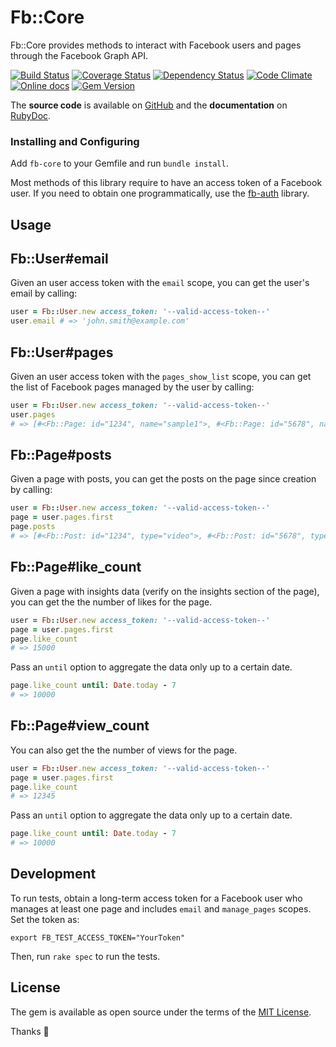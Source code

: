# Fb::Core

Fb::Core provides methods to interact with Facebook users and pages through the Facebook Graph API.

[![Build Status](http://img.shields.io/travis/Fullscreen/fb-core/master.svg)](https://travis-ci.org/Fullscreen/fb-core)
[![Coverage Status](http://img.shields.io/coveralls/Fullscreen/fb-core/master.svg)](https://coveralls.io/r/Fullscreen/fb-core)
[![Dependency Status](http://img.shields.io/gemnasium/Fullscreen/fb-core.svg)](https://gemnasium.com/Fullscreen/fb-core)
[![Code Climate](http://img.shields.io/codeclimate/github/Fullscreen/fb-core.svg)](https://codeclimate.com/github/Fullscreen/fb-core)
[![Online docs](http://img.shields.io/badge/docs-✓-green.svg)](http://www.rubydoc.info/gems/fb-core/frames)
[![Gem Version](http://img.shields.io/gem/v/fb-core.svg)](http://rubygems.org/gems/fb-core)

The **source code** is available on [GitHub](https://github.com/Fullscreen/fb-core) and the **documentation** on [RubyDoc](http://www.rubydoc.info/gems/fb-core/frames).

### Installing and Configuring

Add `fb-core` to your Gemfile and run `bundle install`.

Most methods of this library require to have an access token of a Facebook user.
If you need to obtain one programmatically, use the [fb-auth](https://github.com/Fullscreen/fb-auth) library.

## Usage

Fb::User#email
--------------

Given an user access token with the `email` scope, you can get the user's email by calling:

```ruby
user = Fb::User.new access_token: '--valid-access-token--'
user.email # => 'john.smith@example.com'
```

Fb::User#pages
--------------

Given an user access token with the `pages_show_list` scope, you can get the list of Facebook pages managed by the user by calling:

```ruby
user = Fb::User.new access_token: '--valid-access-token--'
user.pages
# => [#<Fb::Page: id="1234", name="sample1">, #<Fb::Page: id="5678", name="sample2">]
```

Fb::Page#posts
--------------

Given a page with posts, you can get the posts on the page since creation by calling:

```ruby
user = Fb::User.new access_token: '--valid-access-token--'
page = user.pages.first
page.posts
# => [#<Fb::Post: id="1234", type="video">, #<Fb::Post: id="5678", type="video">]
```

Fb::Page#like_count
--------------

Given a page with insights data (verify on the insights section of the page), you can get the the number of likes for the page.

```ruby
user = Fb::User.new access_token: '--valid-access-token--'
page = user.pages.first
page.like_count
# => 15000
```

Pass an `until` option to aggregate the data only up to a certain date.

```ruby
page.like_count until: Date.today - 7
# => 10000
```

Fb::Page#view_count
--------------

You can also get the the number of views for the page.

```ruby
user = Fb::User.new access_token: '--valid-access-token--'
page = user.pages.first
page.like_count
# => 12345
```

Pass an `until` option to aggregate the data only up to a certain date.

```ruby
page.like_count until: Date.today - 7
# => 10000
```

## Development

To run tests, obtain a long-term access token for a Facebook user who manages
at least one page and includes `email` and `manage_pages` scopes. Set the token as:

    export FB_TEST_ACCESS_TOKEN="YourToken"

Then, run `rake spec` to run the tests.

## License

The gem is available as open source under the terms of the [MIT License](http://opensource.org/licenses/MIT).

Thanks :tada:
